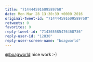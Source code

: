 ```yaml
---
title: "714444591609589760"
date: Mon Mar 28 13:30:39 +0000 2016
original-tweet-id: "714444591609589760"
retweets: 0
favorites: 0
reply-tweet-id: "714365585476468736"
reply-user-id: "12830"
reply-user-screen-name: "boagworld"
---
```

<a href="https://twitter.com/boagworld">@boagworld</a> nice work :-)
